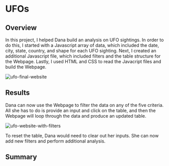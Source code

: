 # UFOs

## Overview
In this project, I helped Dana build an analysis on UFO sightings. In order to do this, I started with a Javascript array of data, which included the date, city, state, country, and shape for each UFO sighting. Next, I created an additional Javascript file, which included filters and the table structure for the Webpage. Lastly, I used HTML and CSS to read the Javacript files and build the Webpage. 


![ufo-final-website](https://user-images.githubusercontent.com/111243284/202304185-29ccf45a-2928-4d00-8822-b4e85ab9dbdb.png)


## Results
Dana can now use the Webpage to filter the data on any of the five criteria. All she has to do is provide an input and click on the table, and then the Webpage will loop through the data and produce an updated table.

![ufo-website-with-filters](https://user-images.githubusercontent.com/111243284/202306670-178cdaea-606b-44e5-a00b-23eaf0d551bd.png)

To reset the table, Dana would need to clear out her inputs. She can now add new filters and perform additional analysis.

## Summary

